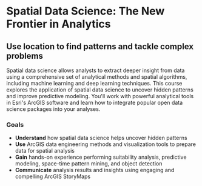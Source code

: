 # Spatial Data Science: The New Frontier in Analytics

## Use location to find patterns and tackle complex problems

Spatial data science allows analysts to extract deeper insight from data using a comprehensive set of analytical methods and spatial algorithms, including machine learning and deep learning techniques. This course explores the application of spatial data science to uncover hidden patterns and improve predictive modeling. You'll work with powerful analytical tools in Esri's ArcGIS software and learn how to integrate popular open data science packages into your analyses.

### Goals

- **Understand** how spatial data science helps uncover hidden patterns
- **Use** ArcGIS data engineering methods and visualization tools to prepare data for spatial analysis
- **Gain** hands-on experience performing suitability analysis, predictive modeling, space-time pattern mining, and object detection
- **Communicate** analysis results and insights using engaging and compelling ArcGIS StoryMaps

